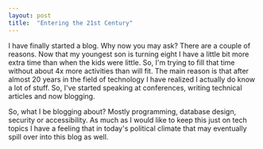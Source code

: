 ```yaml
---
layout: post
title:  "Entering the 21st Century"
---
```

I have finally started a blog. Why now you may ask? There are a couple of reasons. Now 
that my youngest son is turning eight I have a little bit more extra time than when the 
kids were little. So, I'm trying to fill that time without about 4x more activities than 
will fit. The main reason is that after almost 20 years in the field of technology I have 
realized I actually do know a lot of stuff. So, I've started speaking at conferences, 
writing technical articles and now blogging.

So, what I be blogging about? Mostly programming, database design, security or 
accessibility. As much as I would like to keep this just on tech topics I have a feeling
 that in today's political climate that may eventually spill over into this blog as well.